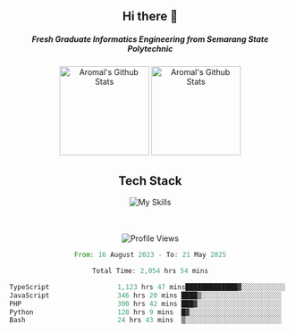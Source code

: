 <div align="center">
  <h2>Hi there 👋</h2>

  <h5>Fresh Graduate Informatics Engineering from Semarang State Polytechnic</h5>

  <img
    height="160"
    alt="Aromal's Github Stats"
    src="https://github-readme-stats.vercel.app/api?username=dafariski77&show_icons=true&theme=tokyonight&count_private=true"
  />
  <img
    alt="Aromal's Github Stats"
    height="160"
    src="https://github-readme-stats.vercel.app/api/top-langs/?username=dafariski77&layout=compact&theme=tokyonight"
  />

  <h2>Tech Stack</h2>
  
![My Skills](https://simpleskill.icons.workers.dev/svg?i=typescript,next.js,react,tailwindcss,shadcnui,reactquery,prisma,socketdotio,zod)

  <br /><br />
  <img src="https://komarev.com/ghpvc/?username=dafariski77&abbreviated=true" alt="Profile Views">
    
  <!--START_SECTION:waka-->

```rust
From: 16 August 2023 - To: 21 May 2025

Total Time: 2,054 hrs 54 mins

TypeScript                 1,123 hrs 47 mins█████████████▓░░░░░░░░░░░   54.26 %
JavaScript                 346 hrs 20 mins ████▒░░░░░░░░░░░░░░░░░░░░   16.72 %
PHP                        300 hrs 42 mins ███▓░░░░░░░░░░░░░░░░░░░░░   14.52 %
Python                     128 hrs 9 mins  █▓░░░░░░░░░░░░░░░░░░░░░░░   06.19 %
Bash                       24 hrs 43 mins  ▒░░░░░░░░░░░░░░░░░░░░░░░░   01.19 %
```

<!--END_SECTION:waka-->
</div>
